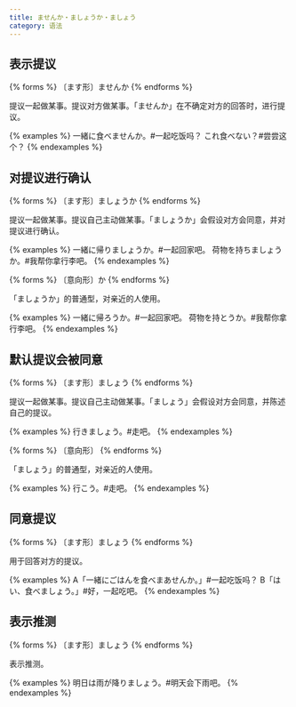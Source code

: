 ```yaml
---
title: ませんか・ましょうか・ましょう
category: 语法
---
```


## 表示提议

{% forms %}
〔ます形〕ませんか
{% endforms %}

提议一起做某事。提议对方做某事。「ませんか」在不确定对方的回答时，进行提议。

{% examples %}
一緒に食べませんか。#一起吃饭吗？
これ食べない？#尝尝这个？
{% endexamples %}

## 对提议进行确认

{% forms %}
〔ます形〕ましょうか
{% endforms %}

提议一起做某事。提议自己主动做某事。「ましょうか」会假设对方会同意，并对提议进行确认。

{% examples %}
一緒に帰りましょうか。#一起回家吧。
荷物を持ちましょうか。#我帮你拿行李吧。
{% endexamples %}

{% forms %}
〔意向形〕か
{% endforms %}

「ましょうか」的普通型，对亲近的人使用。

{% examples %}
一緒に帰ろうか。#一起回家吧。
荷物を持とうか。#我帮你拿行李吧。
{% endexamples %}

## 默认提议会被同意

{% forms %}
〔ます形〕ましょう
{% endforms %}

提议一起做某事。提议自己主动做某事。「ましょう」会假设对方会同意，并陈述自己的提议。

{% examples %}
行きましょう。#走吧。
{% endexamples %}

{% forms %}
〔意向形〕
{% endforms %}

「ましょう」的普通型，对亲近的人使用。

{% examples %}
行こう。#走吧。
{% endexamples %}

## 同意提议

{% forms %}
〔ます形〕ましょう
{% endforms %}

用于回答对方的提议。

{% examples %}
A「一緒にごはんを食べまあせんか。」#一起吃饭吗？
B「はい、食べましょう。」#好，一起吃吧。
{% endexamples %}

## 表示推测

{% forms %}
〔ます形〕ましょう
{% endforms %}

表示推测。

{% examples %}
明日は雨が降りましょう。#明天会下雨吧。
{% endexamples %}
